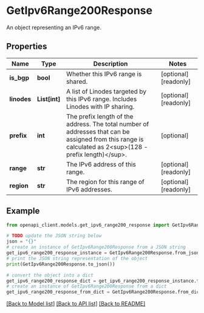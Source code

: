 # GetIpv6Range200Response

An object representing an IPv6 range.

## Properties

Name | Type | Description | Notes
------------ | ------------- | ------------- | -------------
**is_bgp** | **bool** | Whether this IPv6 range is shared. | [optional] [readonly] 
**linodes** | **List[int]** | A list of Linodes targeted by this IPv6 range. Includes Linodes with IP sharing. | [optional] [readonly] 
**prefix** | **int** | The prefix length of the address. The total number of addresses that can be assigned from this range is calculated as 2&lt;sup&gt;(128 - prefix length)&lt;/sup&gt;. | [optional] 
**range** | **str** | The IPv6 address of this range. | [optional] [readonly] 
**region** | **str** | The region for this range of IPv6 addresses. | [optional] [readonly] 

## Example

```python
from openapi_client.models.get_ipv6_range200_response import GetIpv6Range200Response

# TODO update the JSON string below
json = "{}"
# create an instance of GetIpv6Range200Response from a JSON string
get_ipv6_range200_response_instance = GetIpv6Range200Response.from_json(json)
# print the JSON string representation of the object
print(GetIpv6Range200Response.to_json())

# convert the object into a dict
get_ipv6_range200_response_dict = get_ipv6_range200_response_instance.to_dict()
# create an instance of GetIpv6Range200Response from a dict
get_ipv6_range200_response_from_dict = GetIpv6Range200Response.from_dict(get_ipv6_range200_response_dict)
```
[[Back to Model list]](../README.md#documentation-for-models) [[Back to API list]](../README.md#documentation-for-api-endpoints) [[Back to README]](../README.md)



